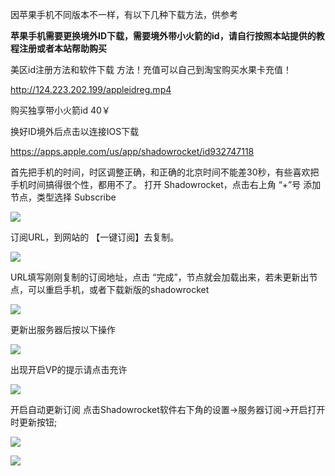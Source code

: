 因苹果手机不同版本不一样，有以下几种下载方法，供参考

**苹果手机需要更换境外ID下载，需要境外带小火箭的id，请自行按照本站提供的教程注册或者本站帮助购买**


美区id注册方法和软件下载 方法！充值可以自己到淘宝购买水果卡充值！

http://124.223.202.199/appleidreg.mp4

购买独享带小火箭id  40￥

换好ID境外后点击以连接IOS下载

https://apps.apple.com/us/app/shadowrocket/id932747118

首先把手机的时间，时区调整正确，和正确的北京时间不能差30秒，有些喜欢把手机时间搞得很个性，都用不了。
打开 Shadowrocket，点击右上角 “+”号 添加节点，类型选择 Subscribe


![](https://btflycloud.oss-cn-hongkong.aliyuncs.com/images/ios/1.jpg)



订阅URL，到网站的 【一键订阅】去复制。

![](https://btflycloud.oss-cn-hongkong.aliyuncs.com/images/ios/shadow.jpg)


URL填写刚刚复制的订阅地址，点击 “完成”，节点就会加载出来，若未更新出节点，可以重启手机，或者下载新版的shadowrocket


![](https://btflycloud.oss-cn-hongkong.aliyuncs.com/images/ios/2.jpg)


更新出服务器后按以下操作

![](https://btflycloud.oss-cn-hongkong.aliyuncs.com/images/ios/4.png)


出现开启VP的提示请点击充许

![](https://btflycloud.oss-cn-hongkong.aliyuncs.com/images/ios/6.png)


开启自动更新订阅
点击Shadowrocket软件右下角的设置->服务器订阅->开启打开时更新按钮;

![](https://btflycloud.oss-cn-hongkong.aliyuncs.com/images/ios/4.jpg)

![](https://btflycloud.oss-cn-hongkong.aliyuncs.com/images/ios/5.jpg)
